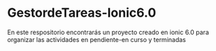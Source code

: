 # GestordeTareas-Ionic6.0
En este respositorio encontrarás un proyecto creado en ionic 6.0 para organizar las actividades en pendiente-en curso y terminadas
